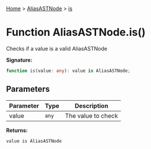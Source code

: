 [Home](../../../index.md) &gt; [AliasASTNode](../../aliasastnode.md) &gt; [is](./is_1.md)

# Function AliasASTNode.is()

Checks if a value is a valid AliasASTNode

<b>Signature:</b>

```typescript
function is(value: any): value is AliasASTNode;
```

## Parameters

|  Parameter | Type | Description |
|  --- | --- | --- |
|  value | `any` | The value to check |

<b>Returns:</b>

`value is AliasASTNode`

